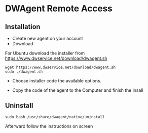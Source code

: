 # DWAgent Remote Access
##  Installation 

- Create new agent on your account
- Download 

For Ubuntu download the installer from https://www.dwservice.net/download/dwagent.sh
```
wget https://www.dwservice.net/download/dwagent.sh
sudo ./dwagent.sh
```
- Choose installer code the available options.

- Copy the code of the agent to the Computer and finish the insall 


## Uninstall 

``sudo bash /usr/share/dwagent/native/uninstall``

Afterward follow the instructions on screen 

